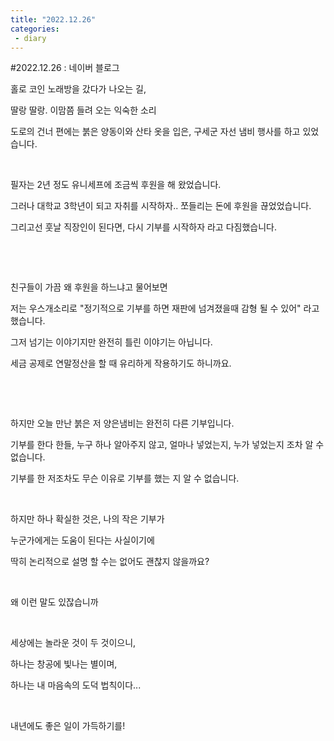 ```yaml
---
title: "2022.12.26"
categories:
 - diary
---
```

#2022.12.26 : 네이버 블로그
<div class="wrap_rabbit pcol2 _param(1) _postViewArea222966886354" id="post-view222966886354">
<!-- Rabbit HTML --><div class="se-viewer se-theme-default" lang="ko-KR">
<!-- SE_DOC_HEADER_END -->
<div class="se-main-container">
<div class="se-component se-text se-l-default" id="SE-a43c1ba8-2dfd-4dc3-b558-f69b8952e61a">
<div class="se-component-content">
<div class="se-section se-section-text se-l-default">
<div class="se-module se-module-text">
<!-- SE-TEXT { --><p class="se-text-paragraph se-text-paragraph-align-" id="SE-638b40e7-b1e8-4ec1-98d2-44f7475ba5b8" style=""><span class="se-fs- se-ff-" id="SE-b983b99c-0952-449a-8071-3d24f3d8f654" style="">홀로 코인 노래방을 갔다가 나오는 길,</span></p><!-- } SE-TEXT --><!-- SE-TEXT { --><p class="se-text-paragraph se-text-paragraph-align-" id="SE-f35cab0d-8e5d-466d-a59a-0a164bb64edd" style=""><span class="se-fs- se-ff-" id="SE-063b9d6e-e2ca-4b1c-9b7a-c882fd19e006" style="">딸랑 딸랑. 이맘쯤 들려 오는 익숙한 소리</span></p><!-- } SE-TEXT --><!-- SE-TEXT { --><p class="se-text-paragraph se-text-paragraph-align-" id="SE-7ff41c96-b332-4956-97ef-b2a485b78005" style=""><span class="se-fs- se-ff-" id="SE-689d7561-b359-424f-b1d3-13ce0314f35b" style="">도로의 건너 편에는 붉은 양동이와 산타 옷을 입은, 구세군 자선 냄비 행사를 하고 있었습니다.</span></p><!-- } SE-TEXT --><!-- SE-TEXT { --><p class="se-text-paragraph se-text-paragraph-align-" id="SE-c2850835-9220-4d1b-8b11-7d7ef4723954" style=""><span class="se-fs- se-ff-" id="SE-4a6c81ee-b53c-49b8-be21-2ec496ad2153" style="">​</span></p><!-- } SE-TEXT --><!-- SE-TEXT { --><p class="se-text-paragraph se-text-paragraph-align-" id="SE-52d02c7f-c4fd-4203-a04d-65af56a5fa89" style=""><span class="se-fs- se-ff-" id="SE-1e7ef068-eb4f-4386-a084-9b86b7c3f3eb" style="">필자는 2년 정도 유니세프에 조금씩 후원을 해 왔었습니다.</span></p><!-- } SE-TEXT --><!-- SE-TEXT { --><p class="se-text-paragraph se-text-paragraph-align-" id="SE-f0ad873c-2284-4a2b-a3d4-53b636319103" style=""><span class="se-fs- se-ff-" id="SE-fe81c557-02d0-4c55-9c2c-69a6925ead93" style="">그러나 대학교 3학년이 되고 자취를 시작하자.. 쪼들리는 돈에 후원을 끊었었습니다.</span></p><!-- } SE-TEXT --><!-- SE-TEXT { --><p class="se-text-paragraph se-text-paragraph-align-" id="SE-db5ab85f-ad28-4e0b-8586-4e6b66c732fb" style=""><span class="se-fs- se-ff-" id="SE-b6058b3d-b8a0-434c-9f9c-ccd6cba17119" style="">그리고선 훗날 직장인이 된다면, 다시 기부를 시작하자 라고 다짐했습니다.</span></p><!-- } SE-TEXT --><!-- SE-TEXT { --><p class="se-text-paragraph se-text-paragraph-align-" id="SE-9d621118-f21d-4281-85b4-7fbac816ddb0" style=""><span class="se-fs- se-ff-" id="SE-2fa73381-6e50-4853-8842-1d94008900af" style="">​</span></p><!-- } SE-TEXT --><!-- SE-TEXT { --><p class="se-text-paragraph se-text-paragraph-align-" id="SE-859ea4e0-da01-4a19-951b-24fa4d8ef26c" style=""><span class="se-fs- se-ff-" id="SE-a153542e-1f93-4c2e-b3a7-a4271a4ad7ce" style="">​</span></p><!-- } SE-TEXT --><!-- SE-TEXT { --><p class="se-text-paragraph se-text-paragraph-align-" id="SE-65fcc984-802a-4a1d-a29d-f95a99220157" style=""><span class="se-fs- se-ff-" id="SE-712c4bdb-9fad-48db-8f82-0fc11b1d8444" style="">친구들이 가끔 왜 후원을 하느냐고 물어보면</span></p><!-- } SE-TEXT --><!-- SE-TEXT { --><p class="se-text-paragraph se-text-paragraph-align-" id="SE-480e0542-13ac-4b4c-a9e0-edac1f8688e0" style=""><span class="se-fs- se-ff-" id="SE-71644430-219d-4535-9019-9afb9d63eada" style="">저는 우스개소리로 "정기적으로 기부를 하면 재판에 넘겨졌을때 감형 될 수 있어" 라고 했습니다.</span></p><!-- } SE-TEXT --><!-- SE-TEXT { --><p class="se-text-paragraph se-text-paragraph-align-" id="SE-ec886e93-f4c3-43b2-9837-a59debc37d70" style=""><span class="se-fs- se-ff-" id="SE-f114fef9-9851-4f4a-9dd8-0a8f13a48d9c" style="">그저 넘기는 이야기지만 완전히 틀린 이야기는 아닙니다.</span></p><!-- } SE-TEXT --><!-- SE-TEXT { --><p class="se-text-paragraph se-text-paragraph-align-" id="SE-d89861cf-17c5-416c-944e-674eaa1cfa3d" style=""><span class="se-fs- se-ff-" id="SE-138c01f8-bca3-40d3-b60d-b0367935a30d" style="">세금 공제로 연말정산을 할 때 유리하게 작용하기도 하니까요.</span></p><!-- } SE-TEXT --><!-- SE-TEXT { --><p class="se-text-paragraph se-text-paragraph-align-" id="SE-0a1f7e20-02ac-40d0-9115-7cf5e04d575f" style=""><span class="se-fs- se-ff-" id="SE-9f5f8af8-2abc-4a68-b9a8-0c3449d46407" style="">​</span></p><!-- } SE-TEXT --><!-- SE-TEXT { --><p class="se-text-paragraph se-text-paragraph-align-" id="SE-1e86bcb7-9d35-464b-83b1-80a163e477c5" style=""><span class="se-fs- se-ff-" id="SE-2a7794c7-e0e5-4919-8ac8-ca1c5932aa53" style="">​</span></p><!-- } SE-TEXT --><!-- SE-TEXT { --><p class="se-text-paragraph se-text-paragraph-align-" id="SE-63687770-70f7-40a4-9ab7-b88de9629d1e" style=""><span class="se-fs- se-ff-" id="SE-62cfedf2-34d5-4f6b-876a-38571336f92a" style="">하지만 오늘 만난 붉은 저 양은냄비는 완전히 다른 기부입니다.</span></p><!-- } SE-TEXT --><!-- SE-TEXT { --><p class="se-text-paragraph se-text-paragraph-align-" id="SE-ee32fdd9-f565-41a0-8dfb-476d4cc41774" style=""><span class="se-fs- se-ff-" id="SE-e9fbd7d7-cc02-425b-860c-224836f54c1e" style="">기부를 한다 한들, 누구 하나 알아주지 않고, 얼마나 넣었는지, 누가 넣었는지 조차 알 수 없습니다.</span></p><!-- } SE-TEXT --><!-- SE-TEXT { --><p class="se-text-paragraph se-text-paragraph-align-" id="SE-241345df-9aad-4dd5-97ed-c424a96727ac" style=""><span class="se-fs- se-ff-" id="SE-7f28f9ec-4e43-4fd5-b194-f8575b7e9dd1" style="">기부를 한 저조차도 무슨 이유로 기부를 했는 지 알 수 없습니다.</span></p><!-- } SE-TEXT --><!-- SE-TEXT { --><p class="se-text-paragraph se-text-paragraph-align-" id="SE-e2cdc061-96df-4585-bb05-2600b1ed2ed3" style=""><span class="se-fs- se-ff-" id="SE-d8d21a7e-8d41-4c4b-9544-1eec9d06edb9" style="">​</span></p><!-- } SE-TEXT --><!-- SE-TEXT { --><p class="se-text-paragraph se-text-paragraph-align-" id="SE-289164f6-2927-4ff7-9249-179bc2eca426" style=""><span class="se-fs- se-ff-" id="SE-dce2c7b9-9cc8-445d-ae42-12e71291d8d8" style="">하지만 하나 확실한 것은, 나의 작은 기부가</span></p><!-- } SE-TEXT --><!-- SE-TEXT { --><p class="se-text-paragraph se-text-paragraph-align-" id="SE-8a62019b-892d-4998-8dbe-18aeac070e92" style=""><span class="se-fs- se-ff-" id="SE-f2b3690a-40ac-4ebb-a5cf-7a3508a2708a" style="">누군가에게는 도움이 된다는 사실이기에</span></p><!-- } SE-TEXT --><!-- SE-TEXT { --><p class="se-text-paragraph se-text-paragraph-align-" id="SE-7e44b0a9-50a7-4d2a-93c5-47c384ad8659" style=""><span class="se-fs- se-ff-" id="SE-cefbc122-2848-4b22-a052-9bd58491ac96" style="">딱히 논리적으로 설명 할 수는 없어도 괜찮지 않을까요?</span></p><!-- } SE-TEXT --><!-- SE-TEXT { --><p class="se-text-paragraph se-text-paragraph-align-" id="SE-ae7ca15d-6089-47f7-adfe-ecd7956d97d5" style=""><span class="se-fs- se-ff-" id="SE-5a5d1246-64ae-402c-9470-6df42eeca6ec" style="">​</span></p><!-- } SE-TEXT --><!-- SE-TEXT { --><p class="se-text-paragraph se-text-paragraph-align-" id="SE-d9b62b1a-363e-41d4-9e8c-34d238af431d" style=""><span class="se-fs- se-ff-" id="SE-2c4e3cac-037f-4ec3-8856-f49ba51c4a34" style="">왜 이런 말도 있잖습니까</span></p><!-- } SE-TEXT --><!-- SE-TEXT { --><p class="se-text-paragraph se-text-paragraph-align-" id="SE-ca06b11e-8f56-4615-a0bd-f895a3092cfe" style=""><span class="se-fs- se-ff-" id="SE-e58e306d-59f9-4469-8ae7-2a2ef708f9d3" style="">​</span></p><!-- } SE-TEXT --><!-- SE-TEXT { --><p class="se-text-paragraph se-text-paragraph-align-" id="SE-c493e985-5c1c-4476-928f-c87a9fa14a80" style=""><span class="se-fs- se-ff-" id="SE-9922eaa2-fba3-472b-afc1-1688dda41762" style="">세상에는 놀라운 것이 두 것이으니,</span></p><!-- } SE-TEXT --><!-- SE-TEXT { --><p class="se-text-paragraph se-text-paragraph-align-" id="SE-690803ed-ea99-4518-98e3-e83f3138e327" style=""><span class="se-fs- se-ff-" id="SE-8afb7e3e-c3b2-49d8-b3ab-de9e2bc563b6" style="">하나는 창공에 빛나는 별이며,</span></p><!-- } SE-TEXT --><!-- SE-TEXT { --><p class="se-text-paragraph se-text-paragraph-align-" id="SE-2cda0f11-f265-4d74-a3af-904ed6ffcc24" style=""><span class="se-fs- se-ff-" id="SE-7e7d8ca8-1e5e-46c6-a8a0-506b1e3a89da" style="">하나는 내 마음속의 도덕 법칙이다...</span></p><!-- } SE-TEXT --><!-- SE-TEXT { --><p class="se-text-paragraph se-text-paragraph-align-" id="SE-6c8e73c9-b3d8-45bd-80e0-a26146d2b7cc" style=""><span class="se-fs- se-ff-" id="SE-40c926f1-0b81-4b6a-9716-dce31da06c69" style="">​</span></p><!-- } SE-TEXT --><!-- SE-TEXT { --><p class="se-text-paragraph se-text-paragraph-align-" id="SE-d5db476b-72ce-46d5-a862-8b93105ef696" style=""><span class="se-fs- se-ff-" id="SE-e000f7a9-59ba-4bcb-8003-f79981a182b1" style="">내년에도 좋은 일이 가득하기를!</span></p><!-- } SE-TEXT --><!-- SE-TEXT { --><p class="se-text-paragraph se-text-paragraph-align-" id="SE-08ddb943-c444-4157-ba3e-a065977a0e2c" style=""><span class="se-fs- se-ff-" id="SE-2bbbb1b6-d1b1-4127-8aa6-43f47a6ad658" style="">​</span></p><!-- } SE-TEXT --><!-- SE-TEXT { --><p class="se-text-paragraph se-text-paragraph-align-" id="SE-02610efc-8be3-49a2-8435-06b0f70097e5" style=""><span class="se-fs- se-ff-" id="SE-d082f734-ad55-406d-9792-a1726bc0f567" style="">​</span></p><!-- } SE-TEXT --><!-- SE-TEXT { --><p class="se-text-paragraph se-text-paragraph-align-" id="SE-b6991c10-9677-4d2e-870f-e9f56c9e30bf" style=""><span class="se-fs- se-ff-" id="SE-04ebc25b-902b-47cb-98f5-edb17ba67ae0" style="">​</span></p><!-- } SE-TEXT --><!-- SE-TEXT { --><p class="se-text-paragraph se-text-paragraph-align-" id="SE-31a14a0a-18f5-43f6-994f-8e8eb692b825" style=""><span class="se-fs- se-ff-" id="SE-34cfb15c-a47e-4f8d-a11a-537413a9afed" style="">​</span></p><!-- } SE-TEXT --><!-- SE-TEXT { --><p class="se-text-paragraph se-text-paragraph-align-" id="SE-b1076ae1-6c3e-498c-a5db-6340bc9b7cc0" style=""><span class="se-fs- se-ff-" id="SE-685be596-0f87-4fda-85c9-a9459d7792d4" style="">​</span></p><!-- } SE-TEXT -->
</div>
</div>
</div>
</div> </div>
</div>
</div>